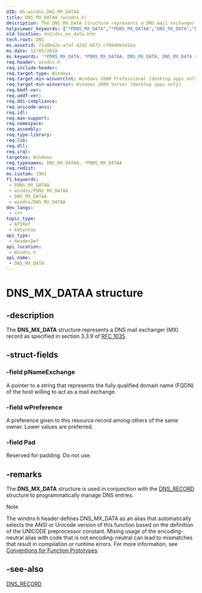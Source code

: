 ```yaml
---
UID: NS:windns.DNS_MX_DATAA
title: DNS_MX_DATAA (windns.h)
description: The DNS_MX_DATA structure represents a DNS mail exchanger (MX) record as specified in section 3.3.9 of RFC 1035. (ANSI)
helpviewer_keywords: ["*PDNS_MX_DATA","*PDNS_MX_DATAA","DNS_MX_DATA","DNS_MX_DATA structure [DNS]","DNS_MX_DATAA","PDNS_MX_DATA","PDNS_MX_DATA structure pointer [DNS]","_dns_dns_mx_data","dns.dns_mx_data","windns/DNS_MX_DATA","windns/PDNS_MX_DATA"]
old-location: dns\dns_mx_data.htm
tech.root: DNS
ms.assetid: 72a0b42e-a7af-42d2-b672-cf06d0b5d1ba
ms.date: 12/05/2018
ms.keywords: '*PDNS_MX_DATA, *PDNS_MX_DATAA, DNS_MX_DATA, DNS_MX_DATA structure [DNS], DNS_MX_DATAA, PDNS_MX_DATA, PDNS_MX_DATA structure pointer [DNS], _dns_dns_mx_data, dns.dns_mx_data, windns/DNS_MX_DATA, windns/PDNS_MX_DATA'
req.header: windns.h
req.include-header: 
req.target-type: Windows
req.target-min-winverclnt: Windows 2000 Professional [desktop apps only]
req.target-min-winversvr: Windows 2000 Server [desktop apps only]
req.kmdf-ver: 
req.umdf-ver: 
req.ddi-compliance: 
req.unicode-ansi: 
req.idl: 
req.max-support: 
req.namespace: 
req.assembly: 
req.type-library: 
req.lib: 
req.dll: 
req.irql: 
targetos: Windows
req.typenames: DNS_MX_DATAA, *PDNS_MX_DATAA
req.redist: 
ms.custom: 19H1
f1_keywords:
 - PDNS_MX_DATAA
 - windns/PDNS_MX_DATAA
 - DNS_MX_DATAA
 - windns/DNS_MX_DATAA
dev_langs:
 - c++
topic_type:
 - APIRef
 - kbSyntax
api_type:
 - HeaderDef
api_location:
 - Windns.h
api_name:
 - DNS_MX_DATA
---
```


# DNS_MX_DATAA structure


## -description

The 
<b>DNS_MX_DATA</b> structure represents a DNS mail exchanger (MX) record as specified in section 3.3.9 of <a href="https://www.ietf.org/rfc/rfc1035.txt">RFC 1035</a>.

## -struct-fields

### -field pNameExchange

A pointer to a string that represents the fully qualified domain name (FQDN) of the host willing to act as a mail exchange.

### -field wPreference

A preference given to this resource record among others of the same owner. Lower values are preferred.

### -field Pad

Reserved for padding. Do not use.

## -remarks

The 
<b>DNS_MX_DATA</b> structure is used in conjunction with the 
<a href="/windows/win32/api/windns/ns-windns-dns_recorda">DNS_RECORD</a> structure to programmatically manage DNS entries.





> [!NOTE]
> The windns.h header defines DNS_MX_DATA as an alias that automatically selects the ANSI or Unicode version of this function based on the definition of the UNICODE preprocessor constant. Mixing usage of the encoding-neutral alias with code that is not encoding-neutral can lead to mismatches that result in compilation or runtime errors. For more information, see [Conventions for Function Prototypes](/windows/win32/intl/conventions-for-function-prototypes).

## -see-also

<a href="/windows/win32/api/windns/ns-windns-dns_recorda">DNS_RECORD</a>

